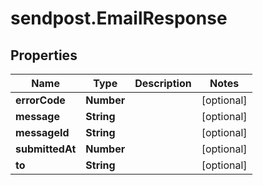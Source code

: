 # sendpost.EmailResponse

## Properties

Name | Type | Description | Notes
------------ | ------------- | ------------- | -------------
**errorCode** | **Number** |  | [optional] 
**message** | **String** |  | [optional] 
**messageId** | **String** |  | [optional] 
**submittedAt** | **Number** |  | [optional] 
**to** | **String** |  | [optional] 


